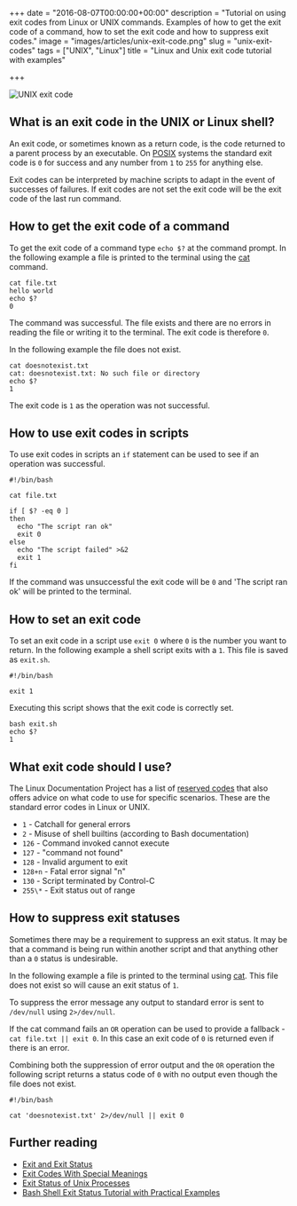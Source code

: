 +++
date = "2016-08-07T00:00:00+00:00"
description = "Tutorial on using exit codes from Linux or UNIX commands. Examples of how to get the exit code of a command, how to set the exit code and how to suppress exit codes."
image = "images/articles/unix-exit-code.png"
slug = "unix-exit-codes"
tags = ["UNIX", "Linux"]
title = "Linux and Unix exit code tutorial with examples"

+++

![UNIX exit code][7]

## What is an exit code in the UNIX or Linux shell?

An exit code, or sometimes known as a return code, is the code returned to a parent process by an executable. On [POSIX][1] systems the standard exit code is `0` for success and any number from `1` to `255` for anything else. 

Exit codes can be interpreted by machine scripts to adapt in the event of successes of failures. If exit codes are not set the exit code will be the exit code of the last run command. 

## How to get the exit code of a command

To get the exit code of a command type `echo $?` at the command prompt. In the following example a file is printed to the terminal using the [cat][2] command.

    cat file.txt
    hello world
    echo $?
    0

The command was successful. The file exists and there are no errors in reading the file or writing it to the terminal. The exit code is therefore `0`.

In the following example the file does not exist.

    cat doesnotexist.txt
    cat: doesnotexist.txt: No such file or directory
    echo $?
    1

The exit code is `1` as the operation was not successful.

## How to use exit codes in scripts

To use exit codes in scripts an `if` statement can be used to see if an operation was successful.

    #!/bin/bash

    cat file.txt 

    if [ $? -eq 0 ]
    then
      echo "The script ran ok"
      exit 0
    else
      echo "The script failed" >&2
      exit 1
    fi

If the command was unsuccessful the exit code will be `0` and 'The script ran ok' will be printed to the terminal. 

## How to set an exit code

To set an exit code in a script use `exit 0` where `0` is the number you want to return. In the following example a shell script exits with a `1`. This file is saved as `exit.sh`.

    #!/bin/bash

    exit 1

Executing this script shows that the exit code is correctly set.

    bash exit.sh
    echo $?
    1

## What exit code should I use?

The Linux Documentation Project has a list of [reserved codes][3] that also offers advice on what code to use for specific scenarios. These are the standard error codes in Linux or UNIX. 

* `1` - Catchall for general errors
* `2` - Misuse of shell builtins (according to Bash documentation)
* `126` - Command invoked cannot execute
* `127` - "command not found"
* `128` - Invalid argument to exit
* `128+n` - Fatal error signal "n"
* `130` - Script terminated by Control-C
* `255\*` - Exit status out of range

## How to suppress exit statuses

Sometimes there may be a requirement to suppress an exit status. It may be that a command is being run within another script and that anything other than a `0` status is undesirable.

In the following example a file is printed to the terminal using [cat][2]. This file does not exist so will cause an exit status of `1`. 

To suppress the error message any output to standard error is sent to `/dev/null` using `2>/dev/null`. 

If the cat command fails an `OR` operation can be used to provide a fallback - `cat file.txt || exit 0`. In this case an exit code of `0` is returned even if there is an error.

Combining both the suppression of error output and the `OR` operation the following script returns a status code of `0` with no output even though the file does not exist. 

    #!/bin/bash

    cat 'doesnotexist.txt' 2>/dev/null || exit 0


## Further reading

* [Exit and Exit Status][4]
* [Exit Codes With Special Meanings][3]
* [Exit Status of Unix Processes][5]
* [Bash Shell Exit Status Tutorial with Practical Examples][6]

[1]: https://en.wikipedia.org/wiki/POSIX
[2]: /unix-cat/
[3]: http://www.tldp.org/LDP/abs/html/exitcodes.html
[4]: http://tldp.org/LDP/abs/html/exit-status.html
[5]: http://docstore.mik.ua/orelly/unix3/upt/ch35_12.htm
[6]: http://www.thegeekstuff.com/2010/03/bash-shell-exit-status
[7]: /images/articles/unix-exit-code.png
